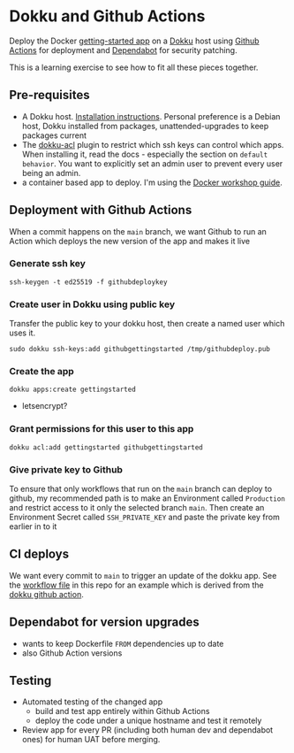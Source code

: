 # Dokku and Github Actions

Deploy the Docker [getting-started app][dockerapp] on a [Dokku][dokku] host
using [Github Actions][githubactions] for deployment and [Dependabot][dependabot]
for security patching.

[dockerapp]: https://github.com/docker/getting-started-app/tree/main
[dokku]: https://dokku.com/
[githubactions]: https://docs.github.com/en/actions
[dependabot]: https://docs.github.com/en/code-security/getting-started/dependabot-quickstart-guide

This is a learning exercise to see how to fit all these pieces together.

## Pre-requisites

- A Dokku host. [Installation instructions](https://dokku.com/docs/getting-started/installation/).
  Personal preference is a Debian host, Dokku installed from packages,
  unattended-upgrades to keep packages current
- The [dokku-acl](https://github.com/dokku-community/dokku-acl) plugin to
  restrict which ssh keys can control which apps. When installing it, read the
  docs - especially the section on `default behavior`. You want to explicitly
  set an admin user to prevent every user being an admin.
- a container based app to deploy. I'm using the [Docker workshop guide](https://docs.docker.com/guides/workshop/02_our_app/).

## Deployment with Github Actions

When a commit happens on the `main` branch, we want Github to run an Action
which deploys the new version of the app and makes it live

### Generate ssh key
```
ssh-keygen -t ed25519 -f githubdeploykey
```

### Create user in Dokku using public key
Transfer the public key to your dokku host, then create a named user which uses
it.
```
sudo dokku ssh-keys:add githubgettingstarted /tmp/githubdeploy.pub
```
### Create the app
```
dokku apps:create gettingstarted
```
- letsencrypt?
### Grant permissions for this user to this app
```
dokku acl:add gettingstarted githubgettingstarted
```

### Give private key to Github
To ensure that only workflows that run on the `main` branch can deploy to
github, my recommended path is to make an Environment called `Production`
and restrict access to it only the selected branch `main`.
Then create an Environment Secret called `SSH_PRIVATE_KEY` and paste the private
key from earlier in to it

## CI deploys
We want every commit to `main` to trigger an update of the dokku app. See the
[workflow file](.github/workflows/deploy.yaml) in this repo for an example which
is derived from the [dokku github action](https://github.com/dokku/github-action).

## Dependabot for version upgrades
- wants to keep Dockerfile `FROM` dependencies up to date
- also Github Action versions

## Testing
- Automated testing of the changed app
  - build and test app entirely within Github Actions
  - deploy the code under a unique hostname and test it remotely
- Review app for every PR (including both human dev and dependabot ones) for
  human UAT before merging.
